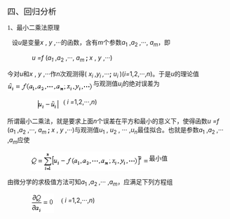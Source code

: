 <div class=Section1>
<p class=MsoNormal><span lang=ZH-CN style='font-size:14.0pt;font-family:宋体_GB2312'>四、回归分析</span></p>
<p class=MsoNormal><span lang=EN-US style='font-family:宋体_GB2312'>1</span><span
lang=ZH-CN style='font-family:宋体_GB2312'>、最小二乘法原理</span></p>
<p class=MsoNormal><span lang=EN-US style='font-family:宋体_GB2312'>&nbsp;&nbsp; </span><span
lang=ZH-CN style='font-family:宋体_GB2312'>设</span><i><span lang=EN-US>u</span></i><span
lang=ZH-CN style='font-family:宋体_GB2312'>是变量</span><i><span lang=EN-US>x </span></i><span
lang=EN-US>,<i> y </i>,···</span><span lang=ZH-CN style='font-family:宋体_GB2312'>的函数，含有</span><i><span
lang=EN-US>m</span></i><span lang=ZH-CN style='font-family:宋体_GB2312'>个参数</span><i><span
lang=EN-US>a</span></i><sub><span lang=EN-US>1</span></sub><span lang=EN-US> ,<i>a</i><sub>2
</sub>,···,<i> a<sub>m</sub></i></span><span lang=ZH-CN style='font-family:
宋体_GB2312'>，即</span></p>
<p class=MsoNormal><span lang=EN-US style='font-family:宋体_GB2312'>&nbsp;&nbsp;&nbsp;&nbsp;&nbsp;&nbsp;&nbsp;&nbsp;&nbsp;&nbsp;&nbsp;&nbsp;&nbsp;&nbsp;&nbsp;
</span><i><span lang=EN-US>u =f </span></i><span lang=EN-US>(<i>a<sub>1</sub></i>
,<i>a</i><sub>2</sub><i> </i>,···,<i> a<sub>m </sub></i><b>; </b><i>x</i> ,<i>
y</i> ,···)</span></p>
<p class=MsoNormal><span lang=ZH-CN style='font-family:宋体_GB2312'>今对</span><i><span
lang=EN-US>u</span></i><span lang=ZH-CN style='font-family:宋体_GB2312'>和</span><i><span
lang=EN-US>x</span></i><span lang=EN-US> ,<i> y </i>,···</span><span
lang=ZH-CN style='font-family:宋体_GB2312'>作</span><i><span lang=EN-US>n</span></i><span
lang=ZH-CN style='font-family:宋体_GB2312'>次观测得</span><span lang=EN-US>(<i> x<sub>i
</sub></i>,<i>y<sub>i</sub></i><sub> </sub><i>,</i>···<b>;</b><i> u<sub>i </sub></i>)(<i>i=</i>1,2,···,<i>n</i>)</span><span
lang=ZH-CN style='font-family:宋体_GB2312'>。于是</span><i><span lang=EN-US>u</span></i><span
lang=ZH-CN style='font-family:宋体_GB2312'>的理论值</span><sub><span lang=EN-US
style='font-family:宋体_GB2312'><img width=196 height=24
src="res/17e9d95da129bdd93c34fb6cc6aaaa52_5863_files/image002.gif" u1:shapes="_x0000_i1025"
align=absmiddle></span></sub><span lang=ZH-CN style='font-family:宋体_GB2312'>与观测值</span><i><span
lang=EN-US>u<sub>i</sub></span></i><span lang=ZH-CN style='font-family:宋体_GB2312'>的绝对误差为</span></p>
<p class=MsoNormal><span lang=EN-US style='font-family:宋体_GB2312'>&nbsp;&nbsp;&nbsp;&nbsp;&nbsp;&nbsp;&nbsp;&nbsp;&nbsp;&nbsp;&nbsp;&nbsp;&nbsp;&nbsp;&nbsp;&nbsp;&nbsp;&nbsp;
<sub><img width=51 height=27
src="res/17e9d95da129bdd93c34fb6cc6aaaa52_5863_files/image004.gif" u1:shapes="_x0000_i1026"
align=absmiddle></sub>&nbsp;&nbsp;&nbsp;(<i> </i></span><i><span lang=EN-US>i =</span></i><span
lang=EN-US>1,2,···,<i>n</i>)</span></p>
<p class=MsoNormal><span lang=ZH-CN style='font-family:宋体_GB2312'>所谓最小二乘法，就是要求上面</span><i><span
lang=EN-US>n</span></i><span lang=ZH-CN style='font-family:宋体_GB2312'>个误差在平方和最小的意义下，使得函数</span><i><span
lang=EN-US>u =f </span></i><span lang=EN-US>(<i>a</i><sub>1</sub> ,<i>a</i><sub>2</sub>
,···,<i> a<sub>m </sub></i><b>; </b><i>x </i>, <i>y</i> ,···)</span><span
lang=ZH-CN style='font-family:宋体_GB2312'>与观测值</span><i><span lang=EN-US>u</span></i><sub><span
lang=EN-US>1</span></sub><span lang=EN-US> , <i>u</i><sub>2</sub> ,<i> </i>···<i>
</i>,<i>u<sub>n</sub></i></span><span lang=ZH-CN style='font-family:宋体_GB2312'>最佳拟合。也就是参数</span><i><span
lang=EN-US>a</span></i><sub><span lang=EN-US>1</span></sub><span lang=EN-US> ,<i>a</i><sub>2
</sub>,···<i> </i>,<i>a<sub>m</sub></i></span><span lang=ZH-CN
style='font-family:宋体_GB2312'>应使</span></p>
<p class=MsoNormal><span lang=EN-US style='font-family:宋体_GB2312'>&nbsp;&nbsp;&nbsp;&nbsp;&nbsp;&nbsp;&nbsp;&nbsp;&nbsp;&nbsp;&nbsp;&nbsp;&nbsp;&nbsp;
<sub><img width=271 height=45
src="res/17e9d95da129bdd93c34fb6cc6aaaa52_5863_files/image006.gif" u1:shapes="_x0000_i1027"
align=absmiddle></sub></span><span lang=ZH-CN style='font-family:宋体_GB2312'>最小值</span></p>
<p class=MsoNormal><span lang=ZH-CN style='font-family:宋体_GB2312'>由微分学的求极值方法可知</span><i><span
lang=EN-US>a</span></i><sub><span lang=EN-US>1</span></sub><span lang=EN-US> ,<i>a</i><sub>2
</sub>,··· ,<i>a<sub>m</sub></i></span><span lang=ZH-CN style='font-family:
宋体_GB2312'>，应满足下列方程组</span></p>
<p class=MsoNormal><span lang=EN-US style='font-family:宋体_GB2312'>&nbsp;&nbsp;&nbsp;&nbsp;&nbsp;&nbsp;&nbsp;&nbsp;&nbsp;&nbsp;&nbsp;&nbsp;&nbsp;&nbsp;
<sub><img width=53 height=45
src="res/17e9d95da129bdd93c34fb6cc6aaaa52_5863_files/image008.gif" u1:shapes="_x0000_i1028"
align=absmiddle></sub>&nbsp;&nbsp;&nbsp;&nbsp;&nbsp;(<i> </i></span><i><span
lang=EN-US>i =</span></i><span lang=EN-US>1,2,···,<i>n</i>)</span></p>
</div>